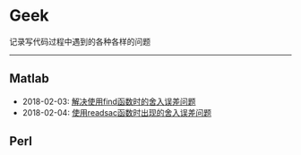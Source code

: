# Geek
记录写代码过程中遇到的各种各样的问题

---
## Matlab
- 2018-02-03: [解决使用find函数时的舍入误差问题](./Matlab/2018-02-03-find-roundoff-error.md)
- 2018-02-04: [使用readsac函数时出现的舍入误差问题](./Matlab/2018-02-04-readsac-roundoff-error.md)
## Perl
